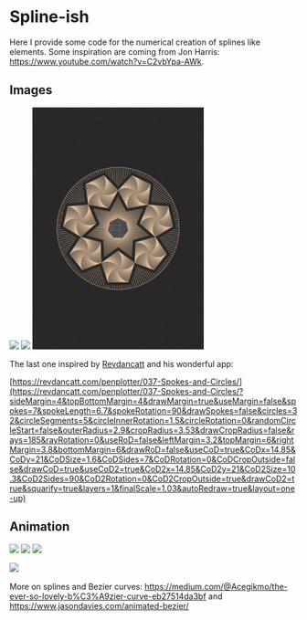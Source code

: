 # Spline-ish

Here I provide some code for the numerical creation of splines like elements.
Some inspiration are coming from Jon Harris: <https://www.youtube.com/watch?v=C2vbYpa-AWk>.


## Images
<p float="left">
<img src="my_art/a_la_harris_007.svg?sanitize=true" width="300">
<img src="my_art/hexagones_12.png" width="300">
<img src="Heptagones/test_film_grain_jj.svg" width="300">
</p>

The last one inspired by [Revdancatt](https://revdancatt.com/)
and his wonderful app:

[https://revdancatt.com/penplotter/037-Spokes-and-Circles/](https://revdancatt.com/penplotter/037-Spokes-and-Circles/?sideMargin=4&topBottomMargin=4&drawMargin=true&useMargin=false&spokes=7&spokeLength=6.7&spokeRotation=90&drawSpokes=false&circles=32&circleSegments=5&circleInnerRotation=1.5&circleRotation=0&randomCircleStart=false&outerRadius=2.9&cropRadius=3.53&drawCropRadius=false&rays=185&rayRotation=0&useRoD=false&leftMargin=3.2&topMargin=6&rightMargin=3.8&bottomMargin=6&drawRoD=false&useCoD=true&CoDx=14.85&CoDy=21&CoDSize=1.6&CoDSides=7&CoDRotation=0&CoDCropOutside=false&drawCoD=true&useCoD2=true&CoD2x=14.85&CoD2y=21&CoD2Size=10.3&CoD2Sides=90&CoD2Rotation=0&CoD2CropOutside=true&drawCoD2=true&squarify=true&layers=1&finalScale=1.03&autoRedraw=true&layout=one-up)

## Animation


<p float="left">
<img src="my_art/prog_spline_alpha.gif" width="300">
<img src="my_art/prog_spline_no_alpha.gif" width="300">
<img src="my_art/a_la_harris_movie.gif" width="300">
</p>
<img src="my_art/Hexagone_movie.gif" width="300">


More on splines and Bezier curves: <https://medium.com/@Acegikmo/the-ever-so-lovely-b%C3%A9zier-curve-eb27514da3bf>
and 
<https://www.jasondavies.com/animated-bezier/>